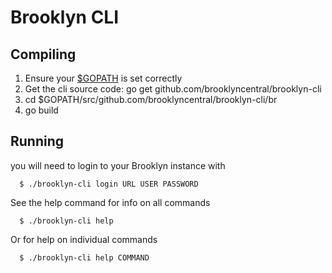 # Brooklyn CLI

## Compiling

1. Ensure your [$GOPATH](http://golang.org/cmd/go/#hdr-GOPATH_environment_variable) is set correctly 
2. Get the cli source code: go get github.com/brooklyncentral/brooklyn-cli
3. cd $GOPATH/src/github.com/brooklyncentral/brooklyn-cli/br
4. go build

## Running
you will need to login to your Brooklyn instance with
```
  $ ./brooklyn-cli login URL USER PASSWORD
```  
See the help command for info on all commands
```
  $ ./brooklyn-cli help
```  
Or for help on individual commands
```
  $ ./brooklyn-cli help COMMAND
```

